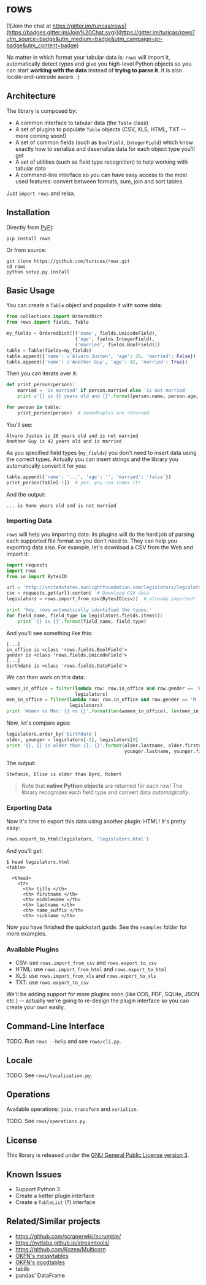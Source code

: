 # rows

[![Join the chat at https://gitter.im/turicas/rows](https://badges.gitter.im/Join%20Chat.svg)](https://gitter.im/turicas/rows?utm_source=badge&utm_medium=badge&utm_campaign=pr-badge&utm_content=badge)

No matter in which format your tabular data is: `rows` will import it,
automatically detect types and give you high-level Python objects so you can
start **working with the data** instead of **trying to parse it**. It is also
locale-and-unicode aware. :)


## Architecture

The library is composed by:

- A common interface to tabular data (the `Table` class)
- A set of plugins to populate `Table` objects (CSV, XLS, HTML, TXT -- more
  coming soon!)
- A set of common fields (such as `BoolField`, `IntegerField`) which know
  exactly how to serialize and deserialize data for each object type you'll get
- A set of utilities (such as field type recognition) to help working with
  tabular data
- A command-line interface so you can have easy access to the most used
  features: convert between formats, sum, join and sort tables.

Just `import rows` and relax.


## Installation

Directly from [PyPI](http://pypi.python.org/pypi/rows):

    pip install rows


Or from source:

    git clone https://github.com/turicas/rows.git
    cd rows
    python setup.py install


## Basic Usage

You can create a `Table` object and populate it with some data:

```python
from collections import OrderedDict
from rows import fields, Table

my_fields = OrderedDict([('name', fields.UnicodeField),
                         ('age', fields.IntegerField),
                         ('married', fields.BoolField)])
table = Table(fields=my_fields)
table.append({'name': u'Álvaro Justen', 'age': 28, 'married': False})
table.append({'name': u'Another Guy', 'age': 42, 'married': True})
```

Then you can iterate over it:

```python
def print_person(person):
    married = 'is married' if person.married else 'is not married'
    print u'{} is {} years old and {}'.format(person.name, person.age, married)

for person in table:
    print_person(person)  # namedtuples are returned
```

You'll see:

```
Álvaro Justen is 28 years old and is not married
Another Guy is 42 years old and is married
```

As you specified field types (`my_fields`) you don't need to insert data using
the correct types. Actually you can insert strings and the library you
automatically convert it for you:

```python
table.append({'name': '...', 'age': '', 'married': 'false'})
print_person(table[-1])  # yes, you can index it!
```

And the output:

```
... is None years old and is not married
```


### Importing Data

`rows` will help you importing data: its plugins will do the hard job of
parsing each supported file format so you don't need to. They can help you
exporting data also. For example, let's download a CSV from the Web and import
it:

```python
import requests
import rows
from io import BytesIO

url = 'http://unitedstates.sunlightfoundation.com/legislators/legislators.csv'
csv = requests.get(url).content  # Download CSV data
legislators = rows.import_from_csv(BytesIO(csv))  # already imported!

print 'Hey, rows automatically identified the types:'
for field_name, field_type in legislators.fields.items():
    print '{} is {}'.format(field_name, field_type)
```

And you'll see something like this:

```
[...]
in_office is <class 'rows.fields.BoolField'>
gender is <class 'rows.fields.UnicodeField'>
[...]
birthdate is <class 'rows.fields.DateField'>
```

We can then work on this data:

```python
women_in_office = filter(lambda row: row.in_office and row.gender == 'F',
                         legislators)
men_in_office = filter(lambda row: row.in_office and row.gender == 'M',
                       legislators)
print 'Women vs Men: {} vs {}'.format(len(women_in_office), len(men_in_office))
```

Now, let's compare ages:

```python
legislators.order_by('birthdate')
older, younger = legislators[-1], legislators[0]
print '{}, {} is older than {}, {}'.format(older.lastname, older.firstname,
                                           younger.lastname, younger.firstname)
```

The output:

```
Stefanik, Elise is older than Byrd, Robert
```

> Note that **native Python objects** are returned for each row! The library
> recognizes each field type and convert data *automagically*.


### Exporting Data

Now it's time to export this data using another plugin: HTML! It's pretty easy:

```python
rows.export_to_html(legislators, 'legislators.html')
```

And you'll get:

```
$ head legislators.html
<table>

  <thead>
    <tr>
      <th> title </th>
      <th> firstname </th>
      <th> middlename </th>
      <th> lastname </th>
      <th> name_suffix </th>
      <th> nickname </th>
```

Now you have finished the quickstart guide. See the `examples` folder for more
examples.


### Available Plugins

- CSV: use `rows.import_from_csv` and `rows.export_to_csv`
- HTML: use `rows.import_from_html` and `rows.export_to_html`
- XLS: use `rows.import_from_xls` and `rows.export_to_xls`
- TXT: use `rows.export_to_csv`

We'll be adding support for more plugins soon (like ODS, PDF, SQLite, JSON
etc.) -- actually we're going to re-design the plugin interface so you can
create your own easily.


## Command-Line Interface

TODO. Run `rows --help` and see `rows/cli.py`.


## Locale

TODO. See `rows/localization.py`.


## Operations

Available operations: `join`, `transform` and `serialize`.

TODO. See `rows/operations.py`.


## License

This library is released under the [GNU General Public License version
3](http://www.gnu.org/licenses/gpl-3.0.html).


## Known Issues

- Support Python 3
- Create a better plugin interface
- Create a `TableList` (?) interface


## Related/Similar projects

- <https://github.com/scraperwiki/scrumble/>
- <https://nytlabs.github.io/streamtools/>
- <https://github.com/Kozea/Multicorn>
- [OKFN's messytables](https://github.com/okfn/messytables)
- [OKFN's goodtables](https://github.com/okfn/goodtables)
- tablib
- pandas' DataFrame
